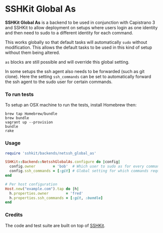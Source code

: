 # SSHKit Global As

**SSHKit Global As** is a backend to be used in conjunction with Capistrano 3
and SSHKit to allow deployment on setups where users login as one identity and
then need to sudo to a different identity for each command.

This works globally so that default tasks will automatically `sudo` without
modification. This allows the default tasks to be used in this kind of setup
without them being altered.

`as` blocks are still possible and will override this global setting.

In some setups the ssh agent also needs to be forwarded (such as git clone).
Here the setting `ssh_commands` can be set to automatically forward the ssh
agent to the sudo user for certain commands.

### To run tests

To setup an OSX machine to run the tests, install Homebrew then:

```
brew tap Homebrew/bundle
brew bundle
vagrant up --provision
bundle
rake
```

### Usage

```ruby
require 'sshkit/backends/netssh_global_as'

SSHKit::Backend::NetsshGlobalAs.configure do |config|
  config.owner        = 'bob'  # Which user to sudo as for every command
  config.ssh_commands = [:git] # Global setting for which commands require SSH forwarding
end

# Per host configuration
Host.new("example.com").tap do |h|
  h.properties.owner        = 'fred'
  h.properties.ssh_commands = [:git, :bundle]
end
```

### Credits

The code and test suite are built on top of [SSHKit](http://github.com/capistrano/sshkit).
